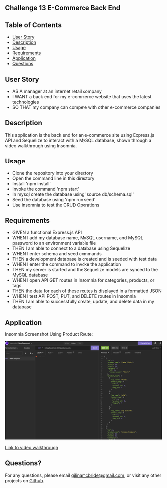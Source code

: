 ## Challenge 13 E-Commerce Back End

## Table of Contents

- [User Story](#user-story)
- [Description](#description)
- [Usage](#usage)
- [Requirements](#requirements)
- [Application](#application)
- [Questions](#questions)

## User Story

- AS A manager at an internet retail company
- I WANT a back end for my e-commerce website that uses the latest technologies
- SO THAT my company can compete with other e-commerce companies

## Description

This application is the back end for an e-commerce site using Express.js API and Sequelize to interact with a MySQL database, shown through a video walkthrough using Insomnia.

## Usage

- Clone the repository into your directory
- Open the command line in this directory
- Install 'npm install'
- Invoke the command 'npm start'
- In mysql create the database using 'source db/schema.sql'
- Seed the database using 'npm run seed'
- Use insomnia to test the CRUD Operations

## Requirements

- GIVEN a functional Express.js API
- WHEN I add my database name, MySQL username, and MySQL password to an environment variable file
- THEN I am able to connect to a database using Sequelize
- WHEN I enter schema and seed commands
- THEN a development database is created and is seeded with test data
- WHEN I enter the command to invoke the application
- THEN my server is started and the Sequelize models are synced to the MySQL database
- WHEN I open API GET routes in Insomnia for categories, products, or tags
- THEN the data for each of these routes is displayed in a formatted JSON
- WHEN I test API POST, PUT, and DELETE routes in Insomnia
- THEN I am able to successfully create, update, and delete data in my database

## Application

Insomnia Screenshot Using Product Route:

![screenshot](./assets/images/screenshot.png)

[Link to video walkthrough](https://drive.google.com/file/d/1eBDYQPnt2w41vAmReEK7hCtzm8-RLEdy/view?usp=sharing)

## Questions?

For any questions, please email gilinamcbride@gmail.com, or visit any other projects on [Github](github.com/gilinamcbride).
